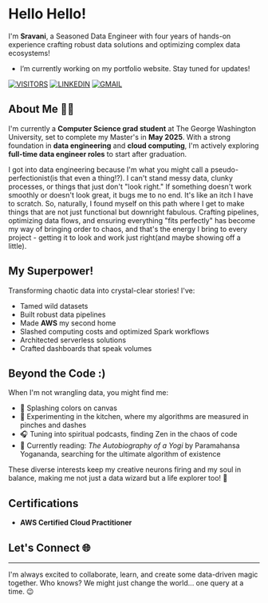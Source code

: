 # Hello Hello! 

I'm **Sravani**, a Seasoned Data Engineer with four years of hands-on experience crafting robust data solutions and optimizing complex data ecosystems!

- I’m currently working on my portfolio website. Stay tuned for updates!

[![VISITORS](https://komarev.com/ghpvc/?username=eternalsunshine1707&label=VISITORS&color=green)](https://github.com/eternalsunshine1707)
[![LINKEDIN](https://img.shields.io/badge/LinkedIn-blue?style=flat&logo=linkedin)](https://www.linkedin.com/in/sravaniofficial/)
[![GMAIL](https://img.shields.io/badge/Email-red?style=flat&logo=gmail&logoColor=white)](mailto:sravanistar99@gmail.com)

## About Me 👩‍💻
I'm currently a **Computer Science grad student** at The George Washington University, set to complete my Master's in **May 2025**. With a strong foundation in **data engineering** and **cloud computing**, I'm actively exploring **full-time data engineer roles** to start after graduation.

I got into data engineering because I'm what you might call a pseudo-perfectionist(is that even a thing!?). I can't stand messy data, clunky processes, or things that just don't "look right." If something doesn't work smoothly or doesn't look great, it bugs me to no end. It's like an itch I have to scratch. So, naturally, I found myself on this path where I get to make things that are not just functional but downright fabulous. Crafting pipelines, optimizing data flows, and ensuring everything "fits perfectly" has become my way of bringing order to chaos, and that's the energy I bring to every project - getting it to look and work just right(and maybe showing off a little).

## My Superpower!
Transforming chaotic data into crystal-clear stories! I've:
- Tamed wild datasets
- Built robust data pipelines
- Made **AWS** my second home
- Slashed computing costs and optimized Spark workflows
- Architected serverless solutions
- Crafted dashboards that speak volumes

## Beyond the Code :)
When I'm not wrangling data, you might find me:
- 🎨 Splashing colors on canvas
- 🍳 Experimenting in the kitchen, where my algorithms are measured in pinches and dashes
- 🎧 Tuning into spiritual podcasts, finding Zen in the chaos of code
- 📖 Currently reading: *The Autobiography of a Yogi* by Paramahansa Yogananda, searching for the ultimate algorithm of existence

These diverse interests keep my creative neurons firing and my soul in balance, making me not just a data wizard but a life explorer too! 🌟

## Certifications 
- **AWS Certified Cloud Practitioner**

## Let's Connect 🌐  
___
I'm always excited to collaborate, learn, and create some data-driven magic together. Who knows? We might just change the world... one query at a time. 😉



